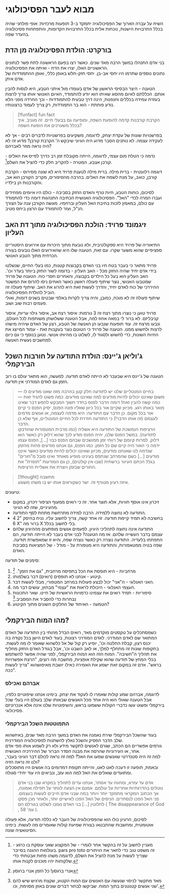 # מבוא לעבר הפסיכולוגי
השיח על עברה הארוך של הפסיכולוגיה יתמקד ב-3 תופעות מרכזיות: אופי פולחני שהיה בכלל התרבויות הישנות, נוכחות אלית בכלל התרבויות הקדומות, והתפתחות פסיכולוגיה בהעדר שפה.

## בורקרט: הולדת הפסיכולוגיה מן הדת
בני אדם התנהלו במשך הרבה מאד שנים. כאשר רצו בפעם הראשונה לתת פשר לנתונים הראשוניים האלו, יצרו את הדת - ואיתה את הפסיכולוגיה.  
נתונים נוספים שתרמו היו יחסי אב-בן. יחסי חזק-חלש באופן כללי, ואופן ההתמודדות של אדם איתן.

הטענה - היצר הבסיסי הראשון של אדם בעומדו מול איתני הטבע, היא לנסות להבין אותם. הכללתם לאיום מהסוג שאיתו הוא יודע להתמודד, האיום האנושי אותו צריך לרצות בעזרת עמידה בכללים וחנפנות, הינה דרך טבעית להתמודדות - וכך החרדה מפני הלא נודע פוחתת - הוא בר התמודדות, רק צריך לעמוד ברצונותיו.

>[!funfact] fun fact  
הקרבת קורבנות קדמה להופעת השפה, ומופיעה גם בבעלי חיים. זה מגניב. איך בכלל משערכים את הופעת השפה?

בפרשנויות שונות של עקדת יצחק, לדוגמה, משקיעים בפרשנויות לדברים רבים - אך לא לעקידה עצמה. לא נותנים הסבר מדוע היה הגיוני שיבקש ה' הקרבת קורבן? מדוע זה לא היה נראה מוזר לאברהם?

נדמה כי הטלת מום עצמי, לדוגמה, הייתה מקובלת זמן רב כדרך לפייס את האלים - *קורבן אצבע*. המטרה - להקריב חלק כדי להציל את השלם[^1].

דוגמה רלוונטית - ברית מילה. ברית מילה לטענת פרויד היא לא שונה מסירוס - הקרבת קורבן, *כואב*, על מנת לשמח את האלים. בהרבה מהסיפורים, מקריב הקורבן הוא אב, והקורבנות הן בילדיו.

לסיכום, כוחות הטבע, חיות טרף והאדם החזק בסביבה - כולם היו איומים מפחידים ועברו המרה לכדי "האל". הפסיכולוגיה האנושית הכתיבה התנהגות דומה כדי להתמודד עם כולם, במאמץ לזכות בחיבת האל העליון וברחמיו. מעשה הקורבן ענה על הצורך הנ"ל, ועזר להתמודד עם הרצון ביחס מטיב.


## זיגמונד פרויד: הולכת הפסיכולוגיה מתוך דת האב העליון
התיאוריה של פרויד היא ספקולטיבית, ולא נובעת מתוך היכרות עם אירועים היסטוריים ספציפיים שהוא משער שקרו. עם זאת, הטענה שלו היא שהאירועים האלו נובעים בצורה הכרחית מתוך הטבע האנושי.

פרויד מתאר כי בעבר בטח חיו בני האדם בקבוצות קטנות, כמו בעלי החיים, שנשלטו בידי אדם יחיד שהיה החזק מכל - האב העליון - בדומה לשור החזק ביותר בעדר וכו'. האב העליון הוא בעל כל הילדים בקבוצה, והאחרים חסרי כוח. הטענה של פרויד שמטבעו האנושי, נוצר שיתוף פעולה ראשון כאשר האחים ניסו להרוס את המשטר ההיררכי של כוח לאדם יחיד, והדרך לעשות זאת היא להרוג את האב. שיתוף פעולה זה הוביל להולדת הפסיכולוגיה.  
שיתוף פעולה זה לא מוכח, כמובן, והיה צריך לקרות באלפי שבטים בשנים דומות, ואולי פעמים רבות שוב ושוב. 

פרויד טוען כי נוצרו מתוך רצח זה 3 נורמות: איסור רצח אב, איסור גילוי עריות, איסור קניבליזם. לא ברור לי במאה אחוז למה, אבל הטענה ששלושתן משותפות לכל העולם, ונבעו מרצח זה. עוד תופעות שנבעו הן האנשה של הטבע, רצון של האדם שיהיה מישהו לרצות ולחשוש ממנו. הטענה של פרויד כי הטוטם נוצר בעקבות זאת - עמוד המייצג את החיות השונות, כדי לחשוש ולסגוד לו, לשלוט בו מהיותו אנושי. נטען בנוסף כי גם כיום למחשבים נעשית האנשה.

## ג'וליאן ג'יינס: הולדת התודעה על חורבות השכל הבירקמלי

הטענה של ג'יינס היא שבעבר לא הייתה לאדם תודעה. למעשה, הוא מתאר עולם בו רוב הזמן גם לאדם המודרני אין תודעה.  
> בחיים המנטליים שלנו יש לתודעה חלק קטן בהרבה מזה שאנו מודעים לו — משום שאיננו יכולים להיות מודעים למה שאיננו מודעים. כמה פשוט להגיד זאת — כמה קשה להבין זאת! דומה הדבר לפנס בחדר חשוך המבקש לחפש דבר שאינו מואר באותו רגע. מכיוון שקיים אור בכל כיוון שאליו פונה הפנס, יסיק הפנס כי קיים אור בכל מקום. כן הדבר עם התודעה: היא מדמה לעצמה, או אנשים מדמים לעצמם (זה אותו הדבר!) כי התודעה חודרת לכל החיים המנטליים, אף שלא כן הדבר.  
> הרציפות הנמשכת של התודעה היא אשליה (כמו מרבית המטפורות שהודבקו לתודעה). במשל הפנס שלנו, יהיה הפנס מודע לכך שהוא דלוק רק כאשר הוא דלוק. למרות קיומם של רווחי זמן ממושכים שבהם הפנס כבוי [...], הפנס עצמו ידמה כי האור היה קיים שם כל הזמן. כמו הפנס, גם אנחנו מודעים פחות מהזמן שנדמה לנו שאנחנו מודעים, מכיוון שאיננו יכולים להיות מודעים כאשר איננו מודעים [...] כשם שהמרחב שנתפס בעינינו מופיע מאוחד ואינו סובל מ"חורים" בגלל הכתם העיוור ברשתית (שבו אין קולטים), כן גם המודעות "תופרת" את החורים שבזמן ויוצרת את אשליית הרציפות.  
    
>[!thought] מחשבה  
>איזה רעיון מטורף זה. ישר כשקוראים אותו יש בו משהו משוגע.

טיעונים:
- זיכרון אינו אוסף חוויות, אלא תוצר אחר. זה כי רואים ממעוף הציפור זיכרון, במקום מהעיניים, שזה לא הגיוני.
- התודעה לא נחוצה ללמידה. הרבה למידה מתרחשת מתחת לסף התודעה.
- בחשיבה לא תמיד קיימת תודעה. זה אחד קשה, צריך לחשוב עליו. נניח בהיסק "2 4 6 X" ברור מה X בלי לחשוב בכלל.
- התודעה אינה נחוצה לתהליכי היגיון. לפעמים אנשים מופתעים מההיגיון שלהם עצמם בדבר העשייה שלהם.
אז מה הטענה? לבני אדם בעבר לא הייתה תודעה, הם התפתחו בלעדיה. התודעה נוצרה רק כאשר נוצרה שפה, והיא זו שמאפשרת תודעה.
שפה בנויה ממטאפורות, והתודעה היא מטפורת על - מודל - של המציאות בסביבת האדם.

סימנים של תודעה:
1. מרחביות - היא תופסת את הכל בתפיסה מרחבית, "גם את הזמן". [^2]
2. קיטוע - אנחנו לא תופסים (רואים) דבר בשלמותו.
3. האני האנלוגי - ה"אני" יכול לבצע פעולות במרחב המטפורי, מבלי לעשות דבר.
4. העצמי האנלוגי - היכולת לראות את "עצמי" מבחוץ, עושים דבר מה.
5. סיפוריות - תמיד רואים את עצמינו כדמויות הראשיות של חיינו. שאר התכונות נבחרות כדי להסביר את המסביב.[^3]
6. הטמעה - האיחוד של החלקים השונים מתוך הקיטוע?
## מהו המוח הבירקמלי?
כשמסתכלים על טקסטים מוקדמים מאד, רואים הבדל מהותי בין התודעה של האדם המתואר שם לאדם המודרני. לאדם המודרני רצונות, בעוד לאדם הישן בכל נקודה בה יכנס רצון, קבלת החלטה וכו', יופיע רק קול של אל כלשהוא שאומר לו מה לעשות. בתקופות שונות זה מתחלף למלך, או לאב השבט וכו', אבל בגודל האדם החזק מחליף את תהליך ה"חשיבה". המוח הזה הוא המוח הבירקמלי, לפני שהיה אפשר להשתמש בכלי המחץ של תודעה שהוא שקילת אופציות, מחשבה מה רוצים, "הרצת אפשרויות בראש". אדם זה במקום זאת ישמע את האמירה כאילו יושבת מאיפושהוא "צריך לעשות ככה".

### אברהם ואכילס
לדוגמה, אברהם שמע קולות שאמרו לו לעקוד את יצחק. בימינו אנחנו שיפוטיים כלפיו, אבל הטענה שאולי הוא היה אחד מכל האנשים שבאותו שלב בעולם היו בעלי שכל בירקמלי ופשוט עשו כדברי הקולות ששמעו בראש, והשיפוטיות שלנו אינה אלא אנכרוניזם פסיכולוגי.
### התמוטטות השכל הבירקמלי  
בעוד שהשכל הבירקמלי שירת נאמנה את האדם במשך הרבה מאד שנים, באיזשהוא שלב הדבר הפסיק והשכל נאלץ להשתנות לפסיכולוגיה המודרנית.  
גורמים אפשריים הם הכתב, שגרם לאנשים לתקשר מידע ולא רק לשמוע אותו מפי אדם אחר, או העירוניות שהרסה את מבנה הסדר הברור של ההיררכיה האנושית.  
למה זה היה סטנדרטי שאנשים שמעו את האל? למה זה נראה לכולם דבר הגיוני בעבר, ולנו זה נראה הזיה?  
ובאמת, תופעה זו דעכה לאט לאט, והייתה תקופת דמדומים בה אנשים היו מתוסכלים ומתועדים שואלים את האל למה הוא עזב, ונביאים היו עוד יחידי סגולה.

> אדם עד עזרא, ומחווה עד אסתר, אנחנו עדים לתהליך במקרא שבו בני אדם נוטלים בהדרגתיות אחריות על עולמם. אמנם אין הצעה לוותר על תפילה ואמונה, אך הכתוב המקראי מתמקד יותר ויותר במה שבני אדם חייבים לעשות בעצמם. פני האל הפכו לנסתרים. הניסים של האל הפכו לאישיים יותר, ולאחר מכן פסקו לחלוטין [...] בני האדם נעזבו לשלוט בגורלם הם ( The disappearance of God , עמ' 58 ).

לסיכום, הרעיון כולו הוא שהפסיכולוגיה של העבר לא כללה תודעה, אלא פעולה אוטומטית, ומחשבות שהתבטאו בצורת שמיעת קולות שאומרים מה לעשות. בימינו הסיטואציה שונה.

[^1]: מעניין לחשוב על זה בהקשר אחר לגמרי - של המקצוע שאני עוסקת בו כרגע - בעולמות ההגנה בסייבר. pars pro toto זה משפט טוב כדי לתאר את הויתורים שצריך לעשות על מנת להציל את השלם, לדוגמה משהו פחות אבטחתי כדי שלקוחות יהיו מוכנים לקנות אותו.
[^2]: אנרי ברגסון! כל הזמן אנרי ברגסון
[^3]: מאד מתקשר לניסוי שנעשה עם האנשים עם המוח הקטוע, שקצת מרגיש שיש להם שני אנשים קטנטנים בתוך המוח. שביקשו לבחור דברים שונים באוזן מסוימת, וכו'.